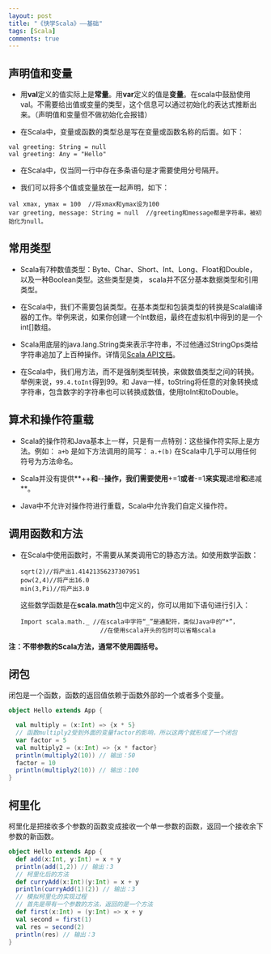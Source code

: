 ```yaml
---
layout: post
title: "《快学Scala》——基础"
tags: [Scala]
comments: true
---
```


## 声明值和变量
- 用**val**定义的值实际上是**常量**。用**var**定义的值是**变量**。在scala中鼓励使用val。不需要给出值或变量的类型，这个信息可以通过初始化的表达式推断出来。（声明值和变量但不做初始化会报错）

- 在Scala中，变量或函数的类型总是写在变量或函数名称的后面。如下：   
```
val greeting: String = null
val greeting: Any = "Hello"
```
- 在Scala中，仅当同一行中存在多条语句是才需要使用分号隔开。

- 我们可以将多个值或变量放在一起声明，如下：
```
val xmax, ymax = 100  //将xmax和ymax设为100
var greeting, message: String = null  //greeting和message都是字符串，被初始化为null。
```

## 常用类型
- Scala有7种数值类型：Byte、Char、Short、Int、Long、Float和Double，以及一种Boolean类型。这些类型是类，
scala并不区分基本数据类型和引用类型。

- 在Scala中，我们不需要包装类型。在基本类型和包装类型的转换是Scala编译器的工作。举例来说，如果你创建一个Int数组，最终在虚拟机中得到的是一个int[]数组。

- Scala用底层的java.lang.String类来表示字符串，不过他通过StringOps类给字符串追加了上百种操作。详情见[Scala API文档](http://www.scala-lang.org/api/current/)。

- 在Scala中，我们用方法，而不是强制类型转换，来做数值类型之间的转换。举例来说，`99.4.toInt`得到99。和
Java一样，toString将任意的对象转换成字符串，包含数字的字符串也可以转换成数值，使用toInt和toDouble。


## 算术和操作符重载
- Scala的操作符和Java基本上一样，只是有一点特别：这些操作符实际上是方法。例如：
`a+b`
是如下方法调用的简写：
`a.+(b)`
在Scala中几乎可以用任何符号为方法命名。

- Scala并没有提供**++**和**--**操作，我们需要使用**+=1**或者**-=1**来实现**递增**和**递减**。

- Java中不允许对操作符进行重载，Scala中允许我们自定义操作符。


## 调用函数和方法
- 在Scala中使用函数时，不需要从某类调用它的静态方法。如使用数学函数：
  ```
  sqrt(2)//将产出1.41421356237307951
  pow(2,4)//将产出16.0
  min(3,Pi)//将产出3.0
  ```
  这些数学函数是在**scala.math**包中定义的，你可以用如下语句进行引入：
  ````
  Import scala.math._ //在scala中字符“_”是通配符，类似Java中的“*”，
                        //在使用scala开头的包时可以省略scala  
  ````     
**注：不带参数的Scala方法，通常不使用圆括号。**    

## 闭包
闭包是一个函数，函数的返回值依赖于函数外部的一个或者多个变量。
````scala
object Hello extends App {

  val multiply = (x:Int) => {x * 5}
  // 函数multiply2受到外面的变量factor的影响，所以这两个就形成了一个闭包
  var factor = 5
  val multiply2 = (x:Int) => {x * factor}
  println(multiply2(10)) // 输出：50
  factor = 10
  println(multiply2(10)) // 输出：100
}
````

## 柯里化
柯里化是把接收多个参数的函数变成接收一个单一参数的函数，返回一个接收余下参数的新函数。      
````scala
object Hello extends App {
  def add(x:Int, y:Int) = x + y
  println(add(1,2)) // 输出：3
  // 柯里化后的方法
  def curryAdd(x:Int)(y:Int) = x + y
  println(curryAdd(1)(2)) // 输出：3
  // 模拟柯里化的实现过程
  // 首先是带有一个参数的方法，返回的是一个方法
  def first(x:Int) = (y:Int) => x + y
  val second = first(1)
  val res = second(2)
  println(res) // 输出：3
}
````